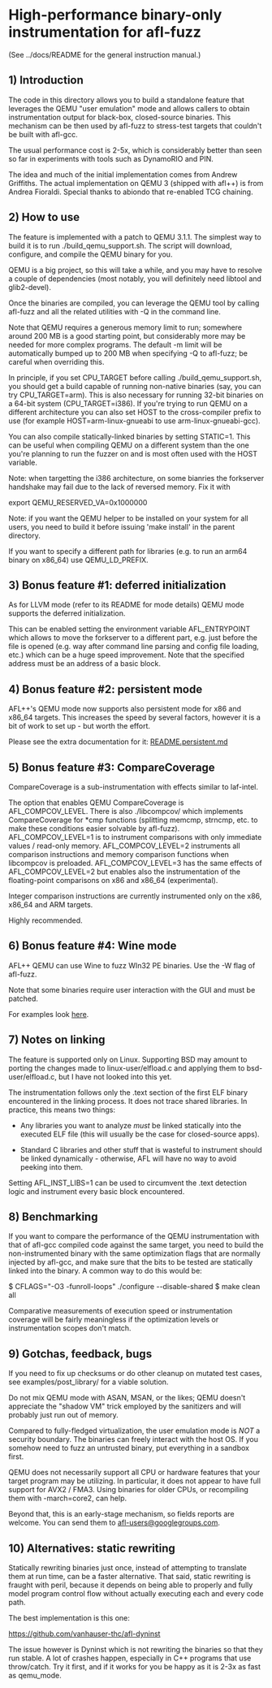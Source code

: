 # High-performance binary-only instrumentation for afl-fuzz

  (See ../docs/README for the general instruction manual.)

## 1) Introduction

The code in this directory allows you to build a standalone feature that
leverages the QEMU "user emulation" mode and allows callers to obtain
instrumentation output for black-box, closed-source binaries. This mechanism
can be then used by afl-fuzz to stress-test targets that couldn't be built
with afl-gcc.

The usual performance cost is 2-5x, which is considerably better than
seen so far in experiments with tools such as DynamoRIO and PIN.

The idea and much of the initial implementation comes from Andrew Griffiths.
The actual implementation on QEMU 3 (shipped with afl++) is from
Andrea Fioraldi. Special thanks to abiondo that re-enabled TCG chaining.

## 2) How to use

The feature is implemented with a patch to QEMU 3.1.1. The simplest way
to build it is to run ./build_qemu_support.sh. The script will download,
configure, and compile the QEMU binary for you.

QEMU is a big project, so this will take a while, and you may have to
resolve a couple of dependencies (most notably, you will definitely need
libtool and glib2-devel).

Once the binaries are compiled, you can leverage the QEMU tool by calling
afl-fuzz and all the related utilities with -Q in the command line.

Note that QEMU requires a generous memory limit to run; somewhere around
200 MB is a good starting point, but considerably more may be needed for
more complex programs. The default -m limit will be automatically bumped up
to 200 MB when specifying -Q to afl-fuzz; be careful when overriding this.

In principle, if you set CPU_TARGET before calling ./build_qemu_support.sh,
you should get a build capable of running non-native binaries (say, you
can try CPU_TARGET=arm). This is also necessary for running 32-bit binaries
on a 64-bit system (CPU_TARGET=i386). If you're trying to run QEMU on a
different architecture you can also set HOST to the cross-compiler prefix
to use (for example HOST=arm-linux-gnueabi to use arm-linux-gnueabi-gcc).

You can also compile statically-linked binaries by setting STATIC=1. This
can be useful when compiling QEMU on a different system than the one you're
planning to run the fuzzer on and is most often used with the HOST variable.

Note: when targetting the i386 architecture, on some bianries the forkserver
handshake may fail due to the lack of reversed memory. Fix it with

export QEMU_RESERVED_VA=0x1000000

Note: if you want the QEMU helper to be installed on your system for all
users, you need to build it before issuing 'make install' in the parent
directory.

If you want to specify a different path for libraries (e.g. to run an arm64
binary on x86_64) use QEMU_LD_PREFIX.

## 3) Bonus feature #1: deferred initialization

As for LLVM mode (refer to its README for mode details) QEMU mode supports
the deferred initialization.

This can be enabled setting the environment variable AFL_ENTRYPOINT which allows
to move the forkserver to a different part, e.g. just before the file is
opened (e.g. way after command line parsing and config file loading, etc.)
which can be a huge speed improvement. Note that the specified address
must be an address of a basic block.

## 4) Bonus feature #2: persistent mode

AFL++'s QEMU mode now supports also persistent mode for x86 and x86_64 targets.
This increases the speed by several factors, however it is a bit of work to set
up - but worth the effort.

Please see the extra documentation for it: [README.persistent.md](README.persistent.md)

## 5) Bonus feature #3: CompareCoverage

CompareCoverage is a sub-instrumentation with effects similar to laf-intel.

The option that enables QEMU CompareCoverage is AFL_COMPCOV_LEVEL.
There is also ./libcompcov/ which implements CompareCoverage for *cmp functions
(splitting memcmp, strncmp, etc. to make these conditions easier solvable by
afl-fuzz).
AFL_COMPCOV_LEVEL=1 is to instrument comparisons with only immediate
values / read-only memory. AFL_COMPCOV_LEVEL=2 instruments all
comparison instructions and memory comparison functions when libcompcov
is preloaded.
AFL_COMPCOV_LEVEL=3 has the same effects of AFL_COMPCOV_LEVEL=2 but enables also
the instrumentation of the floating-point comparisons on x86 and x86_64 (experimental).

Integer comparison instructions are currently instrumented only
on the x86, x86_64 and ARM targets.

Highly recommended.

## 6) Bonus feature #4: Wine mode

AFL++ QEMU can use Wine to fuzz WIn32 PE binaries. Use the -W flag of afl-fuzz.

Note that some binaries require user interaction with the GUI and must be patched.

For examples look [here](https://github.com/andreafioraldi/WineAFLplusplusDEMO).

## 7) Notes on linking

The feature is supported only on Linux. Supporting BSD may amount to porting
the changes made to linux-user/elfload.c and applying them to
bsd-user/elfload.c, but I have not looked into this yet.

The instrumentation follows only the .text section of the first ELF binary
encountered in the linking process. It does not trace shared libraries. In
practice, this means two things:

  - Any libraries you want to analyze *must* be linked statically into the
    executed ELF file (this will usually be the case for closed-source
    apps).

  - Standard C libraries and other stuff that is wasteful to instrument
    should be linked dynamically - otherwise, AFL will have no way to avoid
    peeking into them.

Setting AFL_INST_LIBS=1 can be used to circumvent the .text detection logic
and instrument every basic block encountered.

## 8) Benchmarking

If you want to compare the performance of the QEMU instrumentation with that of
afl-gcc compiled code against the same target, you need to build the
non-instrumented binary with the same optimization flags that are normally
injected by afl-gcc, and make sure that the bits to be tested are statically
linked into the binary. A common way to do this would be:

$ CFLAGS="-O3 -funroll-loops" ./configure --disable-shared
$ make clean all

Comparative measurements of execution speed or instrumentation coverage will be
fairly meaningless if the optimization levels or instrumentation scopes don't
match.

## 9) Gotchas, feedback, bugs

If you need to fix up checksums or do other cleanup on mutated test cases, see
examples/post_library/ for a viable solution.

Do not mix QEMU mode with ASAN, MSAN, or the likes; QEMU doesn't appreciate
the "shadow VM" trick employed by the sanitizers and will probably just
run out of memory.

Compared to fully-fledged virtualization, the user emulation mode is *NOT* a
security boundary. The binaries can freely interact with the host OS. If you
somehow need to fuzz an untrusted binary, put everything in a sandbox first.

QEMU does not necessarily support all CPU or hardware features that your
target program may be utilizing. In particular, it does not appear to have
full support for AVX2 / FMA3. Using binaries for older CPUs, or recompiling them
with -march=core2, can help.

Beyond that, this is an early-stage mechanism, so fields reports are welcome.
You can send them to <afl-users@googlegroups.com>.

## 10) Alternatives: static rewriting

Statically rewriting binaries just once, instead of attempting to translate
them at run time, can be a faster alternative. That said, static rewriting is
fraught with peril, because it depends on being able to properly and fully model
program control flow without actually executing each and every code path.

The best implementation is this one:

  https://github.com/vanhauser-thc/afl-dyninst

The issue however is Dyninst which is not rewriting the binaries so that
they run stable. A lot of crashes happen, especially in C++ programs that
use throw/catch. Try it first, and if it works for you be happy as it is
2-3x as fast as qemu_mode.
